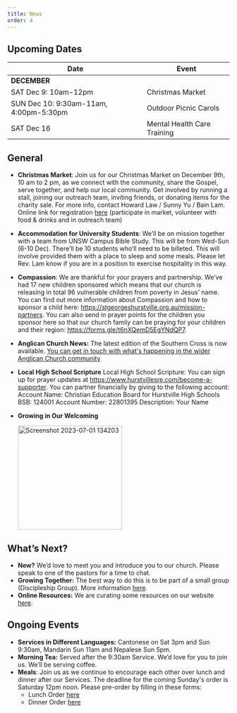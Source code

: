 ```yaml
---
title: News
order: 4
---
```


## Upcoming Dates

| Date | Event |
| ----- | ----- |
| **DECEMBER** | |
| SAT Dec 9: 10am-12pm | Christmas Market |
| SUN Dec 10: 9:30am-11am, 4:00pm-5:30pm | Outdoor Picnic Carols |
| SAT Dec 16 | Mental Health Care Training |

## General

- **Christmas Market**: Join us for our Christmas Market on December 9th, 10 am to 2 pm, as we connect with the community, share the Gospel, serve together, and help our local community. Get involved by running a stall, joining our outreach team, inviting friends, or donating items for the charity sale. For more info, contact Howard Law / Sunny Yu / Bain Lam. Online link for registration [here](https://stgeorgeshurstville.org.au/markets) (participate in market, volunteer with food & drinks and in outreach team)
- **Accommodation for University Students**: We’ll be on mission together with a team from UNSW Campus Bible Study. This will be from Wed-Sun (6-10 Dec). There’ll be 10 students who’ll need to be billeted. This will involve provided them with a place to sleep and some meals. Please let Rev. Lam know if you are in a position to exercise hospitality in this way. 
- **Compassion**: ​​We are thankful for your prayers and partnership. We’ve had 17 new children sponsored which means that our church is releasing in total 96 vulnerable children from poverty in Jesus’ name. You can find out more information about Compassion and how to sponsor a child here: https://stgeorgeshurstville.org.au/mission-partners. You can also send in prayer points for the children you sponsor here so that our church family can be praying for your children and their region: https://forms.gle/t6nXQemD5EgYNdQP7.
- **Anglican Church News:** The latest edition of the Southern Cross is now available. [You can get in touch with what's happening in the wider Anglican Church community](https://sydneyanglicans.net/about/southerncross)
- **Local High School Scripture** Local High School Scripture: You can sign up for prayer updates at https://www.hurstvillesre.com/become-a-supporter. You can partner financially by giving to the following account: 
Account Name: Christian Education Board for Hurstville High Schools 
BSB: 124001 
Account Number: 22801395 
Description: Your Name 
- **Growing in Our Welcoming**


  <img width="236" alt="Screenshot 2023-07-01 134203" src="https://github.com/stgeorgeshurstville/bulletin/assets/119166299/b540ac1c-0ba4-481e-90a5-5464939f7e4c">


## What’s Next?
- **New?** We’d love to meet you and introduce you to our church. Please speak to one of the pastors for a time to chat. 
- **Growing Together:** The best way to do this is to be part of a small group (Discipleship Group). More information [here](https://stgeorgeshurstville.org.au/discipleship-groups).
- **Online Resources:** We are curating some resources on our website [here](https://stgeorgeshurstville.org.au/lets-talk-about-christianity).  

## Ongoing Events
- **Services in Different Languages:** Cantonese on Sat 3pm and Sun 9:30am, Mandarin Sun 11am and Nepalese Sun 5pm. 
- **Morning Tea:**  Served after the 9:30am Service. We’d love for you to join us. We’ll be serving coffee.
- **Meals**: Join us as we continue to encourage each other over lunch and dinner after our Services. The deadline for the coming Sunday's order is Saturday 12pm noon. Please pre-order by filling in these forms:
   - Lunch Order [here](https://tinyurl.com/sunlunches)
   - Dinner Order [here](https://tinyurl.com/sundinners)


